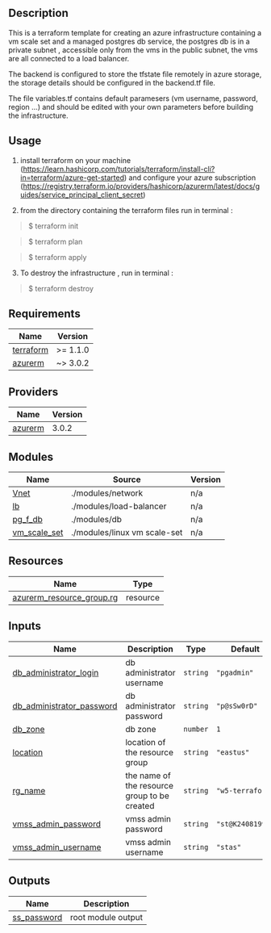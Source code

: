 ## Description
This is a terraform template for creating an azure infrastructure containing a vm scale set and a managed postgres db service,
the postgres db is in a private subnet , accessible only from the vms in the public subnet, the vms are all connected to a load balancer.

The backend is configured to store the tfstate file remotely in azure storage, the storage details should be configured in the backend.tf file.

The file variables.tf contains default paramesers (vm username, password, region ...) and should be edited with your own parameters before building the infrastructure.

## Usage
1) install terraform on your machine (https://learn.hashicorp.com/tutorials/terraform/install-cli?in=terraform/azure-get-started) and configure your azure subscription (https://registry.terraform.io/providers/hashicorp/azurerm/latest/docs/guides/service_principal_client_secret)

2) from the directory containing the terraform files run in terminal :

>$ terraform init

> $ terraform plan

> $ terraform apply

3) To destroy the infrastructure , run in terminal :

> $ terraform destroy 
## Requirements

| Name | Version |
|------|---------|
| <a name="requirement_terraform"></a> [terraform](#requirement\_terraform) | >= 1.1.0 |
| <a name="requirement_azurerm"></a> [azurerm](#requirement\_azurerm) | ~> 3.0.2 |

## Providers

| Name | Version |
|------|---------|
| <a name="provider_azurerm"></a> [azurerm](#provider\_azurerm) | 3.0.2 |

## Modules

| Name | Source | Version |
|------|--------|---------|
| <a name="module_Vnet"></a> [Vnet](#module\_Vnet) | ./modules/network | n/a |
| <a name="module_lb"></a> [lb](#module\_lb) | ./modules/load-balancer | n/a |
| <a name="module_pg_f_db"></a> [pg\_f\_db](#module\_pg\_f\_db) | ./modules/db | n/a |
| <a name="module_vm_scale_set"></a> [vm\_scale\_set](#module\_vm\_scale\_set) | ./modules/linux vm scale-set | n/a |

## Resources

| Name | Type |
|------|------|
| [azurerm_resource_group.rg](https://registry.terraform.io/providers/hashicorp/azurerm/latest/docs/resources/resource_group) | resource |

## Inputs

| Name | Description | Type | Default | Required |
|------|-------------|------|---------|:--------:|
| <a name="input_db_administrator_login"></a> [db\_administrator\_login](#input\_db\_administrator\_login) | db administrator username | `string` | `"pgadmin"` | no |
| <a name="input_db_administrator_password"></a> [db\_administrator\_password](#input\_db\_administrator\_password) | db administrator password | `string` | `"p@sSw0rD"` | no |
| <a name="input_db_zone"></a> [db\_zone](#input\_db\_zone) | db zone | `number` | `1` | no |
| <a name="input_location"></a> [location](#input\_location) | location of the resource group | `string` | `"eastus"` | no |
| <a name="input_rg_name"></a> [rg\_name](#input\_rg\_name) | the name of the resource group to be created | `string` | `"w5-terraform"` | no |
| <a name="input_vmss_admin_password"></a> [vmss\_admin\_password](#input\_vmss\_admin\_password) | vmss admin password | `string` | `"st@K24081993"` | no |
| <a name="input_vmss_admin_username"></a> [vmss\_admin\_username](#input\_vmss\_admin\_username) | vmss admin username | `string` | `"stas"` | no |

## Outputs

| Name | Description |
|------|-------------|
| <a name="output_ss_password"></a> [ss\_password](#output\_ss\_password) | root module output |
